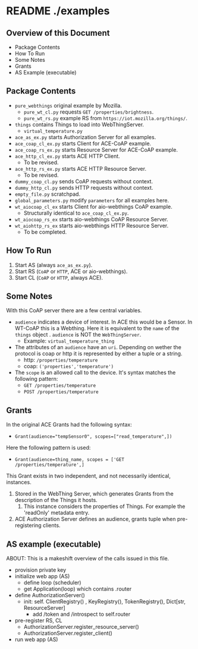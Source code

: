 # README ./examples
## Overview of this Document
+ Package Contents
+ How To Run
+ Some Notes
+ Grants
+ AS Example (executable)

## Package Contents
+ `pure_webthings` original example by Mozilla.
  + `pure_wt_cl.py` requests `GET /properties/brightness`.
  + `pure_wt_rs.py` example RS from `https://iot.mozilla.org/things/`.
+ `things` contains Things to load into WebThingServer.
  + `virtual_temperature.py`
+ `ace_as_ex.py` starts Authorization Server for all examples.
+ `ace_coap_cl_ex.py` starts Client for ACE-CoAP example.
+ `ace_coap_rs_ex.py` starts Resource Server for ACE-CoAP example.
+ `ace_http_cl_ex.py` starts ACE HTTP Client.
  + To be revised.
+ `ace_http_rs_ex.py` starts ACE HTTP Resource Server.
  + To be revised.
+ `dummy_coap_cl.py` sends CoAP requests without context. 
+ `dummy_http_cl.py` sends HTTP requests without context.  
+ `empty_file.py` scratchpad.  
+ `global_parameters.py` modify `parameters` for all examples here.
+ `wt_aiocoap_cl_ex` starts Client for aio-webthings CoAP example.
  + Structurally identical to `ace_coap_cl_ex.py`.
+ `wt_aiocoap_rs_ex` starts aio-webthings CoAP Resource Server.
+ `wt_aiohttp_rs_ex` starts aio-webthings HTTP Resource Server.
  + To be completed.

## How To Run
1. Start AS (always `ace_as_ex.py`).
1. Start RS (`CoAP` or `HTTP`, ACE or aio-webthings).
1. Start CL (`CoAP` or `HTTP`, always ACE).

## Some Notes
With this CoAP server there are a few central variables.
+ `audience` indicates a device of interest.
In ACE this would be a Sensor. 
In WT-CoAP this is a Webthing.
Here it is equivalent to the `name` of the `things` object . 
`audience` is NOT the `WebThingServer`.
  + Example: `virtual_temperature_thing`
+ The attributes of an `audience` have an `uri`.
Depending on wether the protocol is coap or http it is represented by either 
a tuple or a string.
  + http: `/properties/temperature`
  + coap: `('properties','temperature')`
+ The `scope` is an allowed call to the device. It's syntax matches the following pattern:
  + `GET /properties/temperature`
  + `POST /properties/temperature`
  
## Grants
In the original ACE Grants had the following syntax:
 + `Grant(audience="tempSensor0", scopes=["read_temperature",])`  

Here the following pattern is used:
  + `Grant(audience=thing_name, scopes = ['GET /properties/temperature',]`  
  
 This Grant exists in two independent, and not necessarily identical, instances. 
 1. Stored in the WebThing Server, 
 which generates Grants from the description of the Things it hosts.
    1. This instance considers the properties of Things. For example the 'readOnly' metadata entry.
 1. ACE Authorization Server defines an audience, grants tuple
 when pre-registering clients.
 
 ## AS example (executable)
    
ABOUT: This is a makeshift overview of the calls issued in this file.
- provision private key
- initialize web app (AS)
  + define loop (scheduler)
  + get Application(loop) which contains .router
- define AuthorizationServer()
   + init: self. ClientRegistry() ,  KeyRegistry(), TokenRegistry(), Dict[str, ResourceServer]
     + add /token and /introspect to self.router
- pre-register RS, CL
   + AuthorizationServer.register_resource_server()
   + AuthorizationServer.register_client()
- run web app (AS)